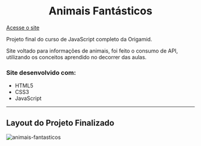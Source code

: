 <h1 align="center">Animais Fantásticos</h1>

[Acesse o site](https://luizengdev.github.io/animais-fantasticos/ "Bikcraft")

<p>Projeto final do curso de JavaScript completo da Origamid.</p>

<p>Site voltado para informações de animais, foi feito o consumo de API, utilizando os conceitos aprendido no decorrer das aulas.</p>

<h3>Site desenvolvido com:</h3>

 <ul>
   <li>HTML5</li>
   <li>CSS3</li>
   <li>JavaScript</li>
 </ul>
 
<hr>
<h2>Layout do Projeto Finalizado</h2>

![animais-fantasticos](https://user-images.githubusercontent.com/102761014/190192188-6cbfe440-24c0-42bf-b257-10791b683d04.png)
